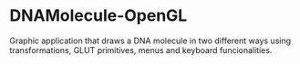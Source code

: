 # DNAMolecule-OpenGL
Graphic application that draws a DNA molecule in two different ways using transformations, GLUT primitives, menus and keyboard funcionalities.
